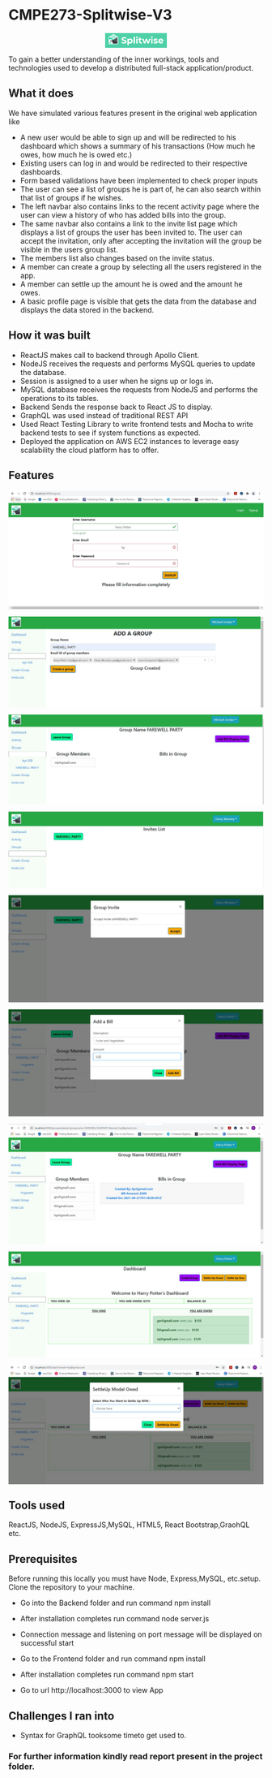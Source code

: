 # CMPE273-Splitwise-V3

<p align="center">  
  <img  align="center" src="https://github.com/Yusuf-Juzar-Soni/CMPE-273-Splitwise-V1/blob/main/Frontend/src/Components/assets/splitwise_logo.png">
</p>

To gain a better understanding of the inner workings, tools and technologies used to develop a distributed full-stack application/product. 

## What it does
We have simulated various features present in the original web application like
* A new user would be able to sign up and will be redirected to his dashboard which shows a summary of his transactions (How much he owes, how much he is owed etc.)
* Existing users can log in and would be redirected to their respective dashboards.
*	Form based validations have been implemented to check proper inputs
*	The user can see a list of groups he is part of, he can also search within that list of groups if he wishes.
*	The left navbar also contains links to the recent activity page where the user can view a history of who has added bills into the group.
*	The same navbar also contains a link to the invite list page which displays a list of groups the user has been invited to. The user can accept the invitation, only  after accepting the invitation will the group be visible in the users group list.
*	The members list also changes based on the invite status.
*	A member can create a group by selecting all the users registered in the app.
*	A member can settle up the amount he is owed and the amount he owes.
*	A basic profile page is visible that gets the data from the database and displays the data stored in the backend.


## How it was built
*	ReactJS makes call to backend through Apollo Client.
*	NodeJS receives the requests and performs MySQL queries to update the database.
*	Session is assigned to a user when he signs up or logs in.
*	MySQL database receives the requests from NodeJS and performs the operations to its tables.
*	Backend Sends the response back to React JS to display.
*	GraphQL was used instead of traditional REST API
*	Used React Testing Library to write frontend tests and Mocha to write backend tests to see if system functions as expected.
*	Deployed the application on AWS EC2 instances to leverage easy scalability the cloud platform has to offer.
 
## Features
<p align="center">  
  <img  align="center" src="https://github.com/Yusuf-Juzar-Soni/CMPE-273-Splitwise-V2/blob/main/Frontend/src/Components/assets/img21.jpg">
</p>
<p align="center">  
  <img  align="center" src="https://github.com/Yusuf-Juzar-Soni/CMPE-273-Splitwise-V2/blob/main/Frontend/src/Components/assets/img33.jpg">
</p>
<p align="center">  
  <img  align="center" src="https://github.com/Yusuf-Juzar-Soni/CMPE-273-Splitwise-V2/blob/main/Frontend/src/Components/assets/img34.jpg">
</p>
<p align="center">  
  <img  align="center" src="https://github.com/Yusuf-Juzar-Soni/CMPE-273-Splitwise-V2/blob/main/Frontend/src/Components/assets/img44.jpg">
</p>
<p align="center">  
  <img  align="center" src="https://github.com/Yusuf-Juzar-Soni/CMPE-273-Splitwise-V2/blob/main/Frontend/src/Components/assets/img45.jpg">
</p>
<p align="center">  
  <img  align="center" src="https://github.com/Yusuf-Juzar-Soni/CMPE-273-Splitwise-V2/blob/main/Frontend/src/Components/assets/img46.jpg">
</p>
<p align="center">  
  <img  align="center" src="https://github.com/Yusuf-Juzar-Soni/CMPE-273-Splitwise-V2/blob/main/Frontend/src/Components/assets/img54.jpg">
</p>
<p align="center">  
  <img  align="center" src="https://github.com/Yusuf-Juzar-Soni/CMPE-273-Splitwise-V2/blob/main/Frontend/src/Components/assets/img88.jpg">
</p>
<p align="center">  
  <img  align="center" src="https://github.com/Yusuf-Juzar-Soni/CMPE-273-Splitwise-V2/blob/main/Frontend/src/Components/assets/img89.jpg">
</p>



## Tools used 
 ReactJS, NodeJS, ExpressJS,MySQL, HTML5, React Bootstrap,GraohQL etc.

## Prerequisites
Before running this locally you must have Node, Express,MySQL, etc.setup. 
Clone the repository to your machine.
* Go into the Backend folder and run command npm install
* After installation completes run command node server.js
* Connection message and listening on port message will be displayed on successful start

* Go to the Frontend folder and run command npm install
* After installation completes run command npm start
* Go to url http://localhost:3000 to view App

## Challenges I  ran into
* Syntax for GraphQL tooksome timeto get used to.
 
### For further information kindly read report present in the project folder.






